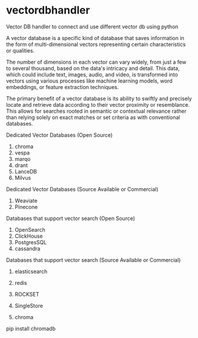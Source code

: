 # vectordbhandler
Vector DB handler to connect and use different  vector db using python

A vector database is a specific kind of database that saves information in the form of multi-dimensional vectors representing certain characteristics or qualities.

The number of dimensions in each vector can vary widely, from just a few to several thousand, based on the data's intricacy and detail. This data, which could include text, images, audio, and video, is transformed into vectors using various processes like machine learning models, word embeddings, or feature extraction techniques.

The primary benefit of a vector database is its ability to swiftly and precisely locate and retrieve data according to their vector proximity or resemblance. This allows for searches rooted in semantic or contextual relevance rather than relying solely on exact matches or set criteria as with conventional databases.

Dedicated Vector Databases (Open Source)
1. chroma
2. vespa
3. marqo
4. drant
5. LanceDB
6. Milvus

Dedicated Vector Databases (Source Available or Commercial)
1. Weaviate
2. Pinecone

Databases that support vector search (Open Source)
1. OpenSearch
2. ClickHouse
3. PostgresSQL
4. cassandra

Databases that support vector search (Source Available or Commercial)
1. elasticsearch
2. redis
3. ROCKSET
4. SingleStore


1. chroma

pip install chromadb